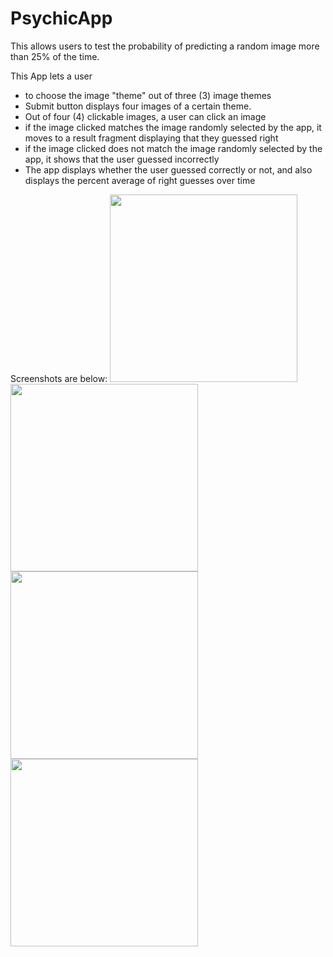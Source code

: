 # PsychicApp
This allows users to test the probability of predicting a random image more than 25% of the time.

This App lets a user 

- to choose the image "theme" out of three (3) image themes
- Submit button displays four images of a certain theme.
- Out of four (4) clickable images, a user can click an image
- if the image clicked matches the image randomly selected by the app, it moves to a result fragment displaying that they guessed right
- if the image clicked does not match the image randomly selected by the app, it shows that the user guessed incorrectly
- The app displays whether the user guessed correctly or not, and also displays the percent average of right guesses over time

 

Screenshots are below:
<img src="https://user-images.githubusercontent.com/44322211/56510223-24e1fa80-64f7-11e9-96e6-1089f1e031c1.jpg" width="300">
<img src="https://user-images.githubusercontent.com/44322211/56510221-24e1fa80-64f7-11e9-9e79-92e12cf12d43.jpg" width="300">
<img src="https://user-images.githubusercontent.com/44322211/56510222-24e1fa80-64f7-11e9-857a-96d9247f65ff.jpg" width="300">
<img src="https://user-images.githubusercontent.com/44322211/56510224-24e1fa80-64f7-11e9-9f6b-7db220863ca5.jpg" width="300">
